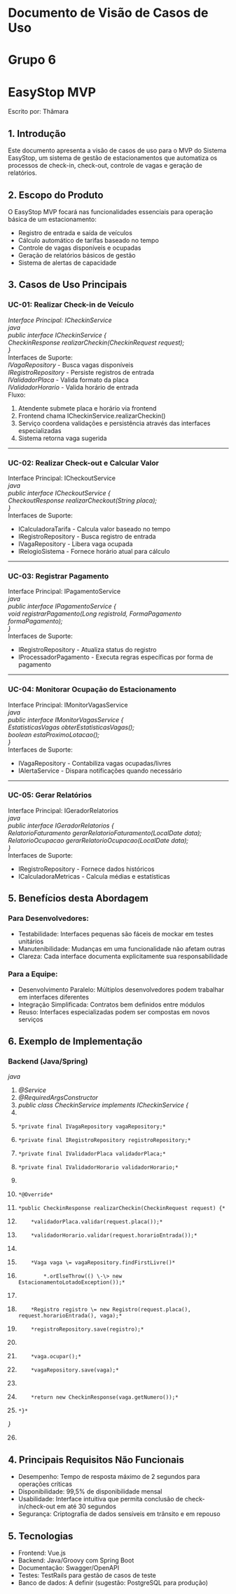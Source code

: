# **Documento de Visão de Casos de Uso**

# **Grupo 6**

#  **EasyStop MVP**

Escrito por: Thâmara

## 1\. Introdução

Este documento apresenta a visão de casos de uso para o MVP do Sistema EasyStop, um sistema de gestão de estacionamentos que automatiza os processos de check-in, check-out, controle de vagas e geração de relatórios.

## 2\. Escopo do Produto

O EasyStop MVP focará nas funcionalidades essenciais para operação básica de um estacionamento:

* Registro de entrada e saída de veículos  
* Cálculo automático de tarifas baseado no tempo  
* Controle de vagas disponíveis e ocupadas  
* Geração de relatórios básicos de gestão  
* Sistema de alertas de capacidade

## 3\. Casos de Uso Principais

### UC-01: Realizar Check-in de Veículo

*Interface Principal: ICheckinService*  
*java*  
*public interface ICheckinService {*  
    *CheckinResponse realizarCheckin(CheckinRequest request);*  
*}*  
Interfaces de Suporte:  
*IVagaRepository* \- Busca vagas disponíveis  
*IRegistroRepository* \- Persiste registros de entrada  
*IValidadorPlaca* \- Valida formato da placa  
*IValidadorHorario* \- Valida horário de entrada  
Fluxo:

1. Atendente submete placa e horário via frontend  
2. Frontend chama ICheckinService.realizarCheckin()  
3. Serviço coordena validações e persistência através das interfaces especializadas  
4. Sistema retorna vaga sugerida

---

### UC-02: Realizar Check-out e Calcular Valor

Interface Principal: ICheckoutService  
*java*  
*public interface ICheckoutService {*  
    *CheckoutResponse realizarCheckout(String placa);*  
*}*  
Interfaces de Suporte:

* ICalculadoraTarifa \- Calcula valor baseado no tempo  
* IRegistroRepository \- Busca registro de entrada  
* IVagaRepository \- Libera vaga ocupada  
* IRelogioSistema \- Fornece horário atual para cálculo

---

### UC-03: Registrar Pagamento

Interface Principal: IPagamentoService  
*java*  
*public interface IPagamentoService {*  
*void registrarPagamento(Long registroId, FormaPagamento formaPagamento);*  
*}*  
Interfaces de Suporte:

* IRegistroRepository \- Atualiza status do registro  
* IProcessadorPagamento \- Executa regras específicas por forma de pagamento

---

### UC-04: Monitorar Ocupação do Estacionamento

Interface Principal: IMonitorVagasService  
*java*  
*public interface IMonitorVagasService {*  
    *EstatisticasVagas obterEstatisticasVagas();*  
    *boolean estaProximoLotacao();*  
*}*  
Interfaces de Suporte:

* IVagaRepository \- Contabiliza vagas ocupadas/livres  
* IAlertaService \- Dispara notificações quando necessário

---

### UC-05: Gerar Relatórios

Interface Principal: IGeradorRelatorios  
*java*  
*public interface IGeradorRelatorios {*  
    *RelatorioFaturamento gerarRelatorioFaturamento(LocalDate data);*  
    *RelatorioOcupacao gerarRelatorioOcupacao(LocalDate data);*  
*}*  
Interfaces de Suporte:

* IRegistroRepository \- Fornece dados históricos  
* ICalculadoraMetricas \- Calcula médias e estatísticas

## 5\. Benefícios desta Abordagem

### Para Desenvolvedores:

* Testabilidade: Interfaces pequenas são fáceis de mockar em testes unitários  
* Manutenibilidade: Mudanças em uma funcionalidade não afetam outras  
* Clareza: Cada interface documenta explicitamente sua responsabilidade

### Para a Equipe:

* Desenvolvimento Paralelo: Múltiplos desenvolvedores podem trabalhar em interfaces diferentes  
* Integração Simplificada: Contratos bem definidos entre módulos  
* Reuso: Interfaces especializadas podem ser compostas em novos serviços

## 6\. Exemplo de Implementação

### Backend (Java/Spring)

*java*

1. *@Service*  
2. *@RequiredArgsConstructor*  
3. *public class CheckinService implements ICheckinService {*  
4.       
5.     *private final IVagaRepository vagaRepository;*  
6.     *private final IRegistroRepository registroRepository;*  
7.     *private final IValidadorPlaca validadorPlaca;*  
8.     *private final IValidadorHorario validadorHorario;*  
9.       
10.     *@Override*  
11.     *public CheckinResponse realizarCheckin(CheckinRequest request) {*  
12.         *validadorPlaca.validar(request.placa());*  
13.         *validadorHorario.validar(request.horarioEntrada());*  
14.           
15.         *Vaga vaga \= vagaRepository.findFirstLivre()*  
16.             *.orElseThrow(() \-\> new EstacionamentoLotadoException());*  
17.           
18.         *Registro registro \= new Registro(request.placa(), request.horarioEntrada(), vaga);*  
19.         *registroRepository.save(registro);*  
20.           
21.         *vaga.ocupar();*  
22.         *vagaRepository.save(vaga);*  
23.           
24.         *return new CheckinResponse(vaga.getNumero());*  
25.     *}*

*}*

26. 

## 4\. Principais Requisitos Não Funcionais

* Desempenho: Tempo de resposta máximo de 2 segundos para operações críticas  
* Disponibilidade: 99,5% de disponibilidade mensal  
* Usabilidade: Interface intuitiva que permita conclusão de check-in/check-out em até 30 segundos  
* Segurança: Criptografia de dados sensíveis em trânsito e em repouso

## 5\. Tecnologias

* Frontend: Vue.js  
* Backend: Java/Groovy com Spring Boot  
* Documentação: Swagger/OpenAPI  
* Testes: TestRails para gestão de casos de teste  
* Banco de dados: A definir (sugestão: PostgreSQL para produção)

